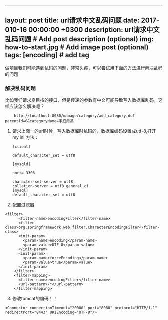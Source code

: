 

---
layout: post
title:   url请求中文乱码问题
date: 2017-010-16 00:00:00 +0300
description:  url请求中文乱码问题  # Add post description (optional)
img: how-to-start.jpg # Add image post (optional)
tags: [encoding] # add tag
---

做项目我们可能遇到乱码的问题，非常头疼，可以尝试用下面的方法进行解决乱码的问题


### 解决乱码问题

比如我们请求夏目按的接口，但是传递的参数有中文可能导致写入数据库乱码，这样应该怎么解决呢？




```
    http://localhost:8080/manage/category/add_category.do?parentId=0&categoryName=家庭用品

```

1. 请求上面一的url时候，写入数据库时乱码的，数据库编码设置成utf-8,打开my.ini 方法：

    ```
    [client]

    default_character_set = utf8

    [mysqld]

    port= 3306

    character-set-server = utf8
    collation-server = utf8_general_ci
    [mysql]
    default_character_set = utf8
    ```

2. 配置过滤器

```
<filter>  
      <filter-name>encodingFilter</filter-name>  
      <filter-class>org.springframework.web.filter.CharacterEncodingFilter</filter-class>  
      <init-param>  
        <param-name>encoding</param-name>  
        <param-value>UTF-8</param-value>  
      </init-param>  
      <init-param>  
        <param-name>forceEncoding</param-name>  
        <param-value>true</param-value>  
      </init-param>  
    </filter>  
    <filter-mapping>  
      <filter-name>encodingFilter</filter-name>  
      <url-pattern>/*</url-pattern>  
    </filter-mapping>  
```

3. 修改tomcat的编码！！

```
<Connector connectionTimeout="20000" port="8080" protocol="HTTP/1.1" redirectPort="8443" URIEncoding="UTF-8"/>

```




